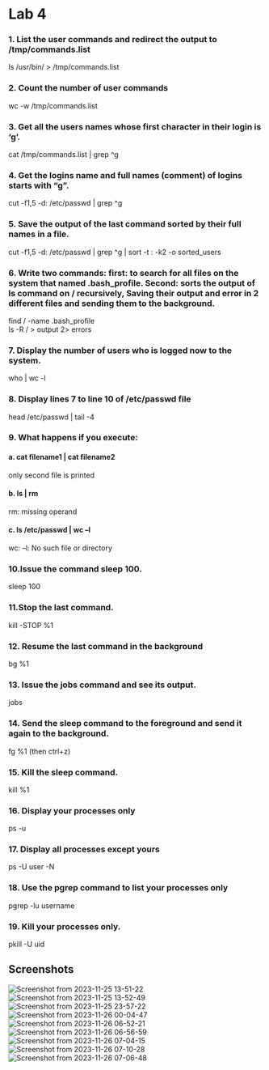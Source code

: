 # Lab 4

### 1. List the user commands and redirect the output to /tmp/commands.list
ls /usr/bin/ > /tmp/commands.list
### 2. Count the number of user commands
wc -w /tmp/commands.list
### 3. Get all the users names whose first character in their login is ‘g’.
cat /tmp/commands.list | grep ^g
### 4. Get the logins name and full names (comment) of logins starts with “g”.
cut -f1,5 -d: /etc/passwd | grep ^g
### 5. Save the output of the last command sorted by their full names in a file.
cut -f1,5 -d: /etc/passwd | grep ^g | sort -t : -k2 -o sorted_users
### 6. Write two commands: first: to search for all files on the system that named .bash_profile. Second: sorts the output of ls command on / recursively, Saving their output and error in 2 different files and sending them to the background.
find / -name .bash_profile\
ls -R / > output 2> errors
### 7. Display the number of users who is logged now to the system.
who | wc -l
### 8. Display lines 7 to line 10 of /etc/passwd file
head /etc/passwd | tail -4
### 9. What happens if you execute:
#### a. cat filename1 | cat filename2
only second file is printed
#### b. ls | rm
rm: missing operand
#### c. ls /etc/passwd | wc –l
wc: –l: No such file or directory
### 10.Issue the command sleep 100.
sleep 100
### 11.Stop the last command.
kill -STOP %1
### 12. Resume the last command in the background
bg %1
### 13. Issue the jobs command and see its output.
jobs
### 14. Send the sleep command to the foreground and send it again to the background.
fg %1 (then ctrl+z)
### 15. Kill the sleep command.
kill %1
### 16. Display your processes only
ps -u
### 17. Display all processes except yours
ps -U user -N
### 18. Use the pgrep command to list your processes only
pgrep -lu username
### 19. Kill your processes only.
pkill -U uid

## Screenshots
![Screenshot from 2023-11-25 13-51-22](https://github.com/stevenadel/Red-Hat-Sysadmin-ITI-44/assets/111876286/f2e6f078-23c8-439d-ab05-4294473341fe)
![Screenshot from 2023-11-25 13-52-49](https://github.com/stevenadel/Red-Hat-Sysadmin-ITI-44/assets/111876286/81dd4279-9f4f-4bd8-97ec-6a235e8a2a8a)
![Screenshot from 2023-11-25 23-57-22](https://github.com/stevenadel/Red-Hat-Sysadmin-ITI-44/assets/111876286/fdd7b307-1ace-4f88-bce2-0dcc1d339727)
![Screenshot from 2023-11-26 00-04-47](https://github.com/stevenadel/Red-Hat-Sysadmin-ITI-44/assets/111876286/44e70c5d-3c88-44fd-ad1f-1c4465c6295d)
![Screenshot from 2023-11-26 06-52-21](https://github.com/stevenadel/Red-Hat-Sysadmin-ITI-44/assets/111876286/e7498cbf-ff18-4522-a02d-b026c3e3f3ba)
![Screenshot from 2023-11-26 06-56-59](https://github.com/stevenadel/Red-Hat-Sysadmin-ITI-44/assets/111876286/bd0ad11e-873b-4448-b0d4-cff665f2a4f4)
![Screenshot from 2023-11-26 07-04-15](https://github.com/stevenadel/Red-Hat-Sysadmin-ITI-44/assets/111876286/96496456-6ce1-4973-8190-aac7f36af7d4)
![Screenshot from 2023-11-26 07-10-28](https://github.com/stevenadel/Red-Hat-Sysadmin-ITI-44/assets/111876286/8d0d7521-e619-4a60-b325-fc70129212ec)
![Screenshot from 2023-11-26 07-06-48](https://github.com/stevenadel/Red-Hat-Sysadmin-ITI-44/assets/111876286/a17771e6-4894-42aa-9323-c31a16c1c951)
